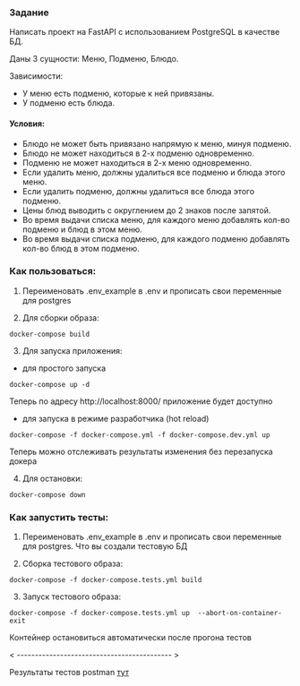 ### Задание
Написать проект на FastAPI с использованием PostgreSQL в качестве БД.

Даны 3 сущности: Меню, Подменю, Блюдо.

Зависимости:

* У меню есть подменю, которые к ней привязаны.
* У подменю есть блюда.

#### Условия:
* Блюдо не может быть привязано напрямую к меню, минуя подменю.
* Блюдо не может находиться в 2-х подменю одновременно.
* Подменю не может находиться в 2-х меню одновременно.
* Если удалить меню, должны удалиться все подменю и блюда этого меню.
* Если удалить подменю, должны удалиться все блюда этого подменю.
* Цены блюд выводить с округлением до 2 знаков после запятой.
* Во время выдачи списка меню, для каждого меню добавлять кол-во подменю и блюд в этом меню.
* Во время выдачи списка подменю, для каждого подменю добавлять кол-во блюд в этом подменю.

### Как пользоваться:

1. Переименовать .env_example в .env и прописать свои переменные для postgres

2. Для сборки образа:

```
docker-compose build
```
3. Для запуска приложения:

* для простого запуска
```
docker-compose up -d
```
Теперь по адресу http://localhost:8000/ приложение будет доступно
* для запуска в режиме разработчика (hot reload)

```
docker-compose -f docker-compose.yml -f docker-compose.dev.yml up
```
Теперь можно отслеживать результаты изменения без перезапуска докера

4. Для остановки:
```
docker-compose down
```

### Как запустить тесты:
1. Переименовать .env_example в .env и прописать свои переменные для postgres. Что вы создали тестовую БД

2. Сборка тестового образа:
```
docker-compose -f docker-compose.tests.yml build
```
3. Запуск тестового образа:
```
docker-compose -f docker-compose.tests.yml up  --abort-on-container-exit
```
Контейнер остановиться автоматически после прогона тестов

< ------------------------------------------- >

Результаты тестов postman [тут](<menu app.postman_test_run.json>)